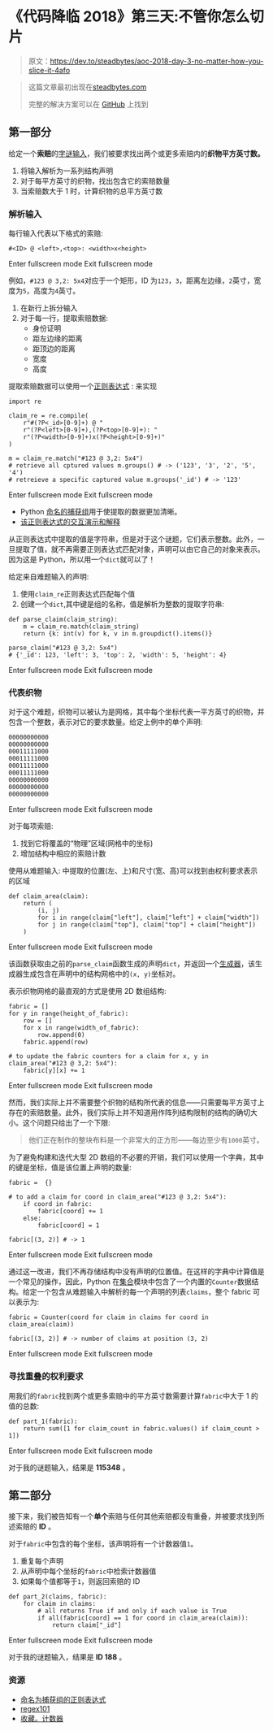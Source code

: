 # 《代码降临 2018》第三天:不管你怎么切片

> 原文：<https://dev.to/steadbytes/aoc-2018-day-3-no-matter-how-you-slice-it-4afo>

> 这篇文章最初出现在[steadbytes.com](https://steadbytes.com/blog/advent-of-code-2018/03/)
> 
> 完整的解决方案可以在 [GitHub](https://github.com/SteadBytes/advent-of-code-2018/blob/2c9fe3ab312bdd15b23e1657edd98d3bd1fef8e5/03/solution.py) 上找到

## 第一部分

给定一个**索赔**的[字谜输入](https://github.com/SteadBytes/advent-of-code-2018/blob/2c9fe3ab312bdd15b23e1657edd98d3bd1fef8e5/03/input.txt)，我们被要求找出两个或更多索赔内的**织物平方英寸数。**

1.  将输入解析为一系列结构声明
2.  对于每平方英寸的织物，找出包含它的索赔数量
3.  当索赔数大于 1 时，计算织物的总平方英寸数

### 解析输入

每行输入代表以下格式的索赔:

```
#<ID> @ <left>,<top>: <width>x<height> 
```

Enter fullscreen mode Exit fullscreen mode

例如，`#123 @ 3,2: 5x4`对应于一个矩形，ID 为`123`，`3`，距离左边缘，`2`英寸，宽度为`5`，高度为`4`英寸。

1.  在新行上拆分输入
2.  对于每一行，提取索赔数据:
    *   身份证明
    *   距左边缘的距离
    *   距顶边的距离
    *   宽度
    *   高度

提取索赔数据可以使用一个[正则表达式](https://en.wikipedia.org/wiki/Regular_expression) :
来实现

```
import re

claim_re = re.compile(
    r"#(?P<_id>[0-9]+) @ "
    r"(?P<left>[0-9]+),(?P<top>[0-9]+): "
    r"(?P<width>[0-9]+)x(?P<height>[0-9]+)"
)

m = claim_re.match("#123 @ 3,2: 5x4")
# retrieve all cptured values m.groups() # -> ('123', '3', '2', '5', '4')
# retreieve a specific captured value m.groups('_id') # -> '123' 
```

Enter fullscreen mode Exit fullscreen mode

*   Python [命名的捕获组](https://www.regular-expressions.info/named.html)用于使提取的数据更加清晰。
*   [该正则表达式的交互演示和解释](https://regex101.com/r/MKLnmx/1)

从正则表达式中提取的值是字符串，但是对于这个谜题，它们表示整数。此外，一旦提取了值，就不再需要正则表达式匹配对象，声明可以由它自己的对象来表示。因为这是 Python，所以用一个`dict`就可以了！

给定来自难题输入的声明:

1.  使用`claim_re`正则表达式匹配每个值
2.  创建一个`dict`,其中键是组的名称，值是解析为整数的提取字符串:

```
def parse_claim(claim_string):
    m = claim_re.match(claim_string)
    return {k: int(v) for k, v in m.groupdict().items()}

parse_claim("#123 @ 3,2: 5x4")
# {'_id': 123, 'left': 3, 'top': 2, 'width': 5, 'height': 4} 
```

Enter fullscreen mode Exit fullscreen mode

### 代表织物

对于这个难题，织物可以被认为是网格，其中每个坐标代表一平方英寸的织物，并包含一个整数，表示对它的要求数量。给定上例中的单个声明:

```
00000000000
00000000000
00011111000
00011111000
00011111000
00011111000
00000000000
00000000000
00000000000 
```

Enter fullscreen mode Exit fullscreen mode

对于每项索赔:

1.  找到它将覆盖的“物理”区域(网格中的坐标)
2.  增加结构中相应的索赔计数

使用从难题输入:
中提取的位置(左、上)和尺寸(宽、高)可以找到由权利要求表示的区域

```
def claim_area(claim):
    return (
        (i, j)
        for i in range(claim["left"], claim["left"] + claim["width"])
        for j in range(claim["top"], claim["top"] + claim["height"])
    ) 
```

Enter fullscreen mode Exit fullscreen mode

该函数获取由之前的`parse_claim`函数生成的声明`dict`，并返回一个[生成器](https://wiki.python.org/moin/Generators)，该生成器生成包含在声明中的结构网格中的`(x, y)`坐标对。

表示织物网格的最直观的方式是使用 2D 数组结构:

```
fabric = []
for y in range(height_of_fabric):
    row = []
    for x in range(width_of_fabric):
        row.append(0)
    fabric.append(row)

# to update the fabric counters for a claim for x, y in claim_area("#123 @ 3,2: 5x4"):
    fabric[y][x] += 1 
```

Enter fullscreen mode Exit fullscreen mode

然而，我们实际上并不需要整个织物的结构所代表的信息——只需要每平方英寸上存在的索赔数量。此外，我们实际上并不知道用作阵列结构限制的结构的确切大小。这个问题只给出了一个下限:

> 他们正在制作的整块布料是一个非常大的正方形——每边至少有`1000`英寸。

为了避免构建和迭代大型 2D 数组的不必要的开销，我们可以使用一个字典，其中的键是坐标，值是该位置上声明的数量:

```
fabric =  {}

# to add a claim for coord in claim_area("#123 @ 3,2: 5x4"):
    if coord in fabric:
        fabric[coord] += 1
    else:
        fabric[coord] = 1

fabric[(3, 2)] # -> 1 
```

Enter fullscreen mode Exit fullscreen mode

通过这一改进，我们不再存储结构中没有声明的位置值。在这样的字典中计算值是一个常见的操作，因此，Python 在[集合](https://docs.python.org/3/library/collections.html#collections.Counter)模块中包含了一个内置的`Counter`数据结构。给定一个包含从难题输入中解析的每一个声明的列表`claims`，整个 fabric 可以表示为:

```
fabric = Counter(coord for claim in claims for coord in claim_area(claim))

fabric[(3, 2)] # -> number of claims at position (3, 2) 
```

Enter fullscreen mode Exit fullscreen mode

### 寻找重叠的权利要求

用我们的`fabric`找到两个或更多索赔中的平方英寸数需要计算`fabric`中大于 1 的值的总数:

```
def part_1(fabric):
    return sum([1 for claim_count in fabric.values() if claim_count > 1]) 
```

Enter fullscreen mode Exit fullscreen mode

对于我的谜题输入，结果是 **115348** 。

## 第二部分

接下来，我们被告知有一个**单个**索赔与任何其他索赔都没有重叠，并被要求找到所述索赔的 **ID** 。

对于`fabric`中包含的每个坐标，该声明将有一个计数器值`1`。

1.  重复每个声明
2.  从声明中每个坐标的`fabric`中检索计数器值
3.  如果每个值都等于`1`，则返回索赔的 ID

```
def part_2(claims, fabric):
    for claim in claims:
        # all returns True if and only if each value is True
        if all(fabric[coord] == 1 for coord in claim_area(claim)):
            return claim["_id"] 
```

Enter fullscreen mode Exit fullscreen mode

对于我的谜题输入，结果是 **ID 188** 。

### 资源

*   [命名为捕获组的正则表达式](https://www.regular-expressions.info/named.html)
*   [regex101](https://regex101.com/)
*   [收藏。计数器](https://docs.python.org/3/library/collections.html#collections.Counter)